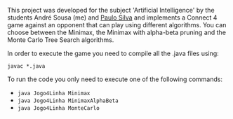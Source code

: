 This project was developed for the subject 'Artificial Intelligence' by the students André Sousa (me) and [Paulo Silva](https://github.com/Panda-Hacks) and implements a Connect 4 game against an opponent that can play using different algorithms. 
You can choose between the Minimax, the Minimax with alpha-beta pruning and the Monte Carlo Tree Search algorithms.

In order to execute the game you need to compile all the .java files using:
```
javac *.java
```

To run the code you only need to execute one of the following commands:
- ```java Jogo4Linha Minimax ```
- ```java Jogo4Linha MinimaxAlphaBeta ```
- ```java Jogo4Linha MonteCarlo ```

